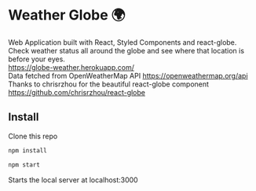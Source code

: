 # Weather Globe 🌍
Web Application built with React, Styled Components and react-globe.
Check weather status all around the globe and see where that location is before your eyes.
<br/>
https://globe-weather.herokuapp.com/
<br/>
Data fetched from OpenWeatherMap API https://openweathermap.org/api
<br/>
Thanks to chrisrzhou for the beautiful react-globe component https://github.com/chrisrzhou/react-globe

## Install
Clone this repo
```sh
npm install
```
```sh
npm start
```
Starts the local server at localhost:3000
